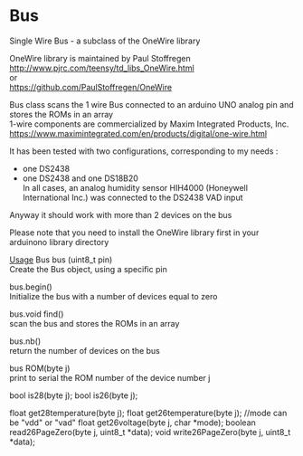 # Bus

Single Wire Bus - a subclass of the OneWire library

OneWire library is maintained by Paul Stoffregen<br>
http://www.pjrc.com/teensy/td_libs_OneWire.html<br>
or<br>
https://github.com/PaulStoffregen/OneWire

Bus class scans the 1 wire Bus connected to an arduino UNO analog pin and stores the ROMs in an array<br>
1-wire components are commercialized by Maxim Integrated Products, Inc.<br>
https://www.maximintegrated.com/en/products/digital/one-wire.html

It has been tested with two configurations, corresponding to my needs :
- one DS2438
- one DS2438 and one DS18B20<br>
In all cases, an analog humidity sensor HIH4000 (Honeywell International Inc.) was connected to the DS2438 VAD input

Anyway it should work with more than 2 devices on the bus

Please note that you need to install the OneWire library first in your arduinono library directory

<u>Usage</u>
Bus bus (uint8_t pin)<br>
Create the Bus object, using a specific pin

bus.begin()<br>
Initialize the bus with a number of devices equal to zero

bus.void find()<br>
scan the bus and stores the ROMs in an array

bus.nb()<br>
return the number of devices on the bus

bus ROM(byte j)<br>
print to serial the ROM number of the device number j

  bool is28(byte j);
  bool is26(byte j);
  
  float get28temperature(byte j);
  float get26temperature(byte j);
  //mode can be "vdd" or "vad"
  float get26voltage(byte j, char *mode);
  boolean read26PageZero(byte j, uint8_t *data);
  void write26PageZero(byte j, uint8_t *data);
